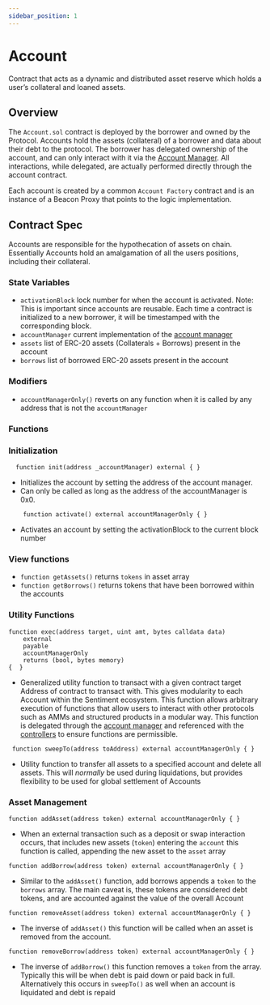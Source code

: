 ```yaml
---
sidebar_position: 1
---
```


# Account

Contract that acts as a dynamic and distributed asset reserve
which holds a user’s collateral and loaned assets.

## Overview

The `Account.sol` contract is deployed by the borrower and owned by the Protocol. Accounts hold the assets (collateral) of a borrower and data about their debt to the protocol. The borrower has delegated ownership of the account, and can only interact with it via the [Account Manager](accountManager.md). All interactions,
while delegated, are actually performed directly through the account contract.

Each account is created by a common `Account Factory` contract and is an instance
of a Beacon Proxy that points to the logic implementation.

## Contract Spec

Accounts are responsible for the hypothecation of assets on chain. Essentially
Accounts hold an amalgamation of all the users positions, including their
collateral.

### State Variables

- `activationBlock` lock number for when the account is activated. Note: This is important since accounts are reusable. Each time a contract is initialized to a
  new borrower, it will be timestamped with the corresponding block.
- `accountManager` current implementation of the [account manager](accountManager.md)
- `assets` list of ERC-20 assets (Collaterals + Borrows) present in the account
- `borrows` list of borrowed ERC-20 assets present in the account

### Modifiers

- `accountManagerOnly()` reverts on any function when it is called by any address that is not the `accountManager`

### Functions

### Initialization

```sol
  function init(address _accountManager) external { }

```

- Initializes the account by setting the address of the account
  manager.
- Can only be called as long as the address of the accountManager is
  0x0.

```sol
    function activate() external accountManagerOnly { }

```

- Activates an account by setting the activationBlock to the
  current block number

### View functions

- `function getAssets()` returns `tokens` in asset array
- `function getBorrows()` returns tokens that have been borrowed within the
  accounts

### Utility Functions

```sol
function exec(address target, uint amt, bytes calldata data)
    external
    payable
    accountManagerOnly
    returns (bool, bytes memory)
{  }

```

- Generalized utility function to transact with a given contract
  target Address of contract to transact with. This gives modularity to
  each Account within the Sentiment ecosystem. This function allows arbitrary execution of functions that allow users to interact with other protocols such as AMMs and structured products in a modular way. This function is delegated through the [account manager](accountManager.md) and referenced with the [controllers](../controllers/controller.md) to ensure functions are permissible.

```sol
 function sweepTo(address toAddress) external accountManagerOnly { }

```

- Utility function to transfer all assets to a specified account
  and delete all assets. This will _normally_ be used during liquidations, but
  provides flexibility to be used for global settlement of Accounts

### Asset Management

```sol
function addAsset(address token) external accountManagerOnly { }

```

- When an external transaction such as a deposit or swap interaction occurs, that includes new assets (`token`) entering the `account` this function is called, appending the new asset to the `asset` array

```sol
function addBorrow(address token) external accountManagerOnly { }

```

- Similar to the `addAsset()` function, add borrows appends a `token` to the `borrows` array. The main caveat is, these tokens are considered debt tokens, and are accounted against the value of the overall Account

```sol
function removeAsset(address token) external accountManagerOnly { }

```

- The inverse of `addAsset()` this function will be called when an asset is removed from the account.

```sol
function removeBorrow(address token) external accountManagerOnly { }

```

- The inverse of `addBorrow()` this function removes a `token` from the array. Typically this will be when debt is paid down or paid back in full. Alternatively this occurs in `sweepTo()` as well when an account is liquidated and debt is repaid
